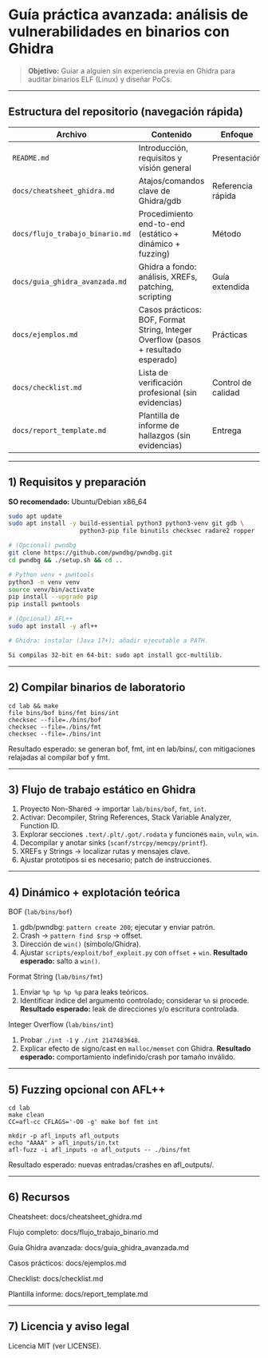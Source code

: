 # Guía práctica avanzada: análisis de vulnerabilidades en binarios con **Ghidra** 

> **Objetivo:** Guiar a alguien sin experiencia previa en Ghidra para auditar binarios ELF (Linux) y diseñar PoCs. 

---

## Estructura del repositorio (navegación rápida)

Archivo | Contenido | Enfoque
---|---|---
`README.md` | Introducción, requisitos y visión general | Presentación
`docs/cheatsheet_ghidra.md` | Atajos/comandos clave de Ghidra/gdb | Referencia rápida
`docs/flujo_trabajo_binario.md` | Procedimiento end-to-end (estático + dinámico + fuzzing) | Método
`docs/guia_ghidra_avanzada.md` | Ghidra a fondo: análisis, XREFs, patching, scripting | Guía extendida
`docs/ejemplos.md` | Casos prácticos: BOF, Format String, Integer Overflow (pasos + resultado esperado) | Prácticas
`docs/checklist.md` | Lista de verificación profesional (sin evidencias) | Control de calidad
`docs/report_template.md` | Plantilla de informe de hallazgos (sin evidencias) | Entrega

---

## 1) Requisitos y preparación

**SO recomendado:** Ubuntu/Debian x86_64

```bash
sudo apt update
sudo apt install -y build-essential python3 python3-venv git gdb \
                    python3-pip file binutils checksec radare2 ropper

# (Opcional) pwndbg
git clone https://github.com/pwndbg/pwndbg.git
cd pwndbg && ./setup.sh && cd ..

# Python venv + pwntools
python3 -m venv venv
source venv/bin/activate
pip install --upgrade pip
pip install pwntools

# (Opcional) AFL++
sudo apt install -y afl++

# Ghidra: instalar (Java 17+); añadir ejecutable a PATH.

Si compilas 32-bit en 64-bit: sudo apt install gcc-multilib.
```
---

## 2) Compilar binarios de laboratorio
```
cd lab && make
file bins/bof bins/fmt bins/int
checksec --file=./bins/bof
checksec --file=./bins/fmt
checksec --file=./bins/int
```

Resultado esperado: se generan bof, fmt, int en lab/bins/, con mitigaciones relajadas al compilar bof y fmt.

---

## 3) Flujo de trabajo estático en Ghidra 

1. Proyecto Non-Shared → importar ```lab/bins/bof```, ```fmt```, ```int```.
2. Activar: Decompiler, String References, Stack Variable Analyzer, Function ID.
3. Explorar secciones ```.text/.plt/.got/.rodata``` y funciones ```main```, ```vuln```, ```win```.
4. Decompilar y anotar sinks (```scanf/strcpy/memcpy/printf```).
5. XREFs y Strings → localizar rutas y mensajes clave.
6. Ajustar prototipos si es necesario; patch de instrucciones.

---

## 4) Dinámico + explotación teórica 
BOF (```lab/bins/bof```)
1) gdb/pwndbg: `pattern create 200`; ejecutar y enviar patrón.
2) Crash → `pattern find $rsp` → offset.
3) Dirección de `win()` (símbolo/Ghidra).
4) Ajustar `scripts/exploit/bof_exploit.py` con `offset` + `win`.
**Resultado esperado:** salto a `win()`.

Format String (```lab/bins/fmt```)
1) Enviar `%p %p %p %p` para leaks teóricos.
2) Identificar índice del argumento controlado; considerar `%n` si procede.
**Resultado esperado:** leak de direcciones y/o escritura controlada.

Integer Overflow (```lab/bins/int```)
1) Probar `./int -1` y `./int 2147483648`.
2) Explicar efecto de signo/cast en `malloc/memset` con Ghidra.
**Resultado esperado:** comportamiento indefinido/crash por tamaño inválido.

---

## 5) Fuzzing opcional con AFL++
```
cd lab
make clean
CC=afl-cc CFLAGS='-O0 -g' make bof fmt int

mkdir -p afl_inputs afl_outputs
echo "AAAA" > afl_inputs/in.txt
afl-fuzz -i afl_inputs -o afl_outputs -- ./bins/fmt
```

Resultado esperado: nuevas entradas/crashes en afl_outputs/.

---

## 6) Recursos

Cheatsheet: docs/cheatsheet_ghidra.md

Flujo completo: docs/flujo_trabajo_binario.md

Guía Ghidra avanzada: docs/guia_ghidra_avanzada.md

Casos prácticos: docs/ejemplos.md

Checklist: docs/checklist.md

Plantilla informe: docs/report_template.md

---

## 7) Licencia y aviso legal

Licencia MIT (ver LICENSE).
